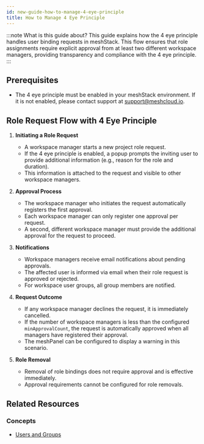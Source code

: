 ```yaml
---
id: new-guide-how-to-manage-4-eye-principle
title: How to Manage 4 Eye Principle
---
```


:::note What is this guide about?
This guide explains how the 4 eye principle handles user binding requests in meshStack. This flow ensures that role assignments require explicit approval from at least two different workspace managers, providing transparency and compliance with the 4 eye principle.
:::

## Prerequisites

- The 4 eye principle must be enabled in your meshStack environment. If it is not enabled, please contact support at [support@meshcloud.io](mailto:support@meshcloud.io).

## Role Request Flow with 4 Eye Principle

1. **Initiating a Role Request**
    - A workspace manager starts a new project role request.
    - If the 4 eye principle is enabled, a popup prompts the inviting user to provide additional information (e.g., reason for the role and duration).
    - This information is attached to the request and visible to other workspace managers.

2. **Approval Process**
    - The workspace manager who initiates the request automatically registers the first approval.
    - Each workspace manager can only register one approval per request.
    - A second, different workspace manager must provide the additional approval for the request to proceed.

3. **Notifications**
    - Workspace managers receive email notifications about pending approvals.
    - The affected user is informed via email when their role request is approved or rejected.
    - For workspace user groups, all group members are notified.

4. **Request Outcome**
    - If any workspace manager declines the request, it is immediately cancelled.
    - If the number of workspace managers is less than the configured `minApprovalCount`, the request is automatically approved when all managers have registered their approval.
    - The meshPanel can be configured to display a warning in this scenario.

5. **Role Removal**
    - Removal of role bindings does not require approval and is effective immediately.
    - Approval requirements cannot be configured for role removals.

## Related Resources

### Concepts

- [Users and Groups](new-concept-users-and-groups.md)

